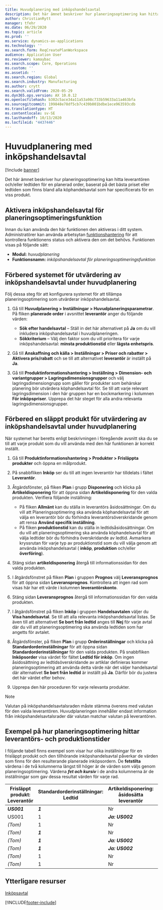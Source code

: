 ```yaml
---
title: Huvudplanering med inköpshandelsavtal
description: Det här ämnet beskriver hur planeringsoptimering kan hitta leverantörs-och/eller produktionstid för en planerad order, baserat på det bästa priset eller den produktionstid som finns i inköpshandelsavtal.
author: ChristianRytt
manager: tfehr
ms.date: 06/29/2020
ms.topic: article
ms.prod: ''
ms.service: dynamics-ax-applications
ms.technology: ''
ms.search.form: ReqCreatePlanWorkspace
audience: Application User
ms.reviewer: kamaybac
ms.search.scope: Core, Operations
ms.custom: ''
ms.assetid: ''
ms.search.region: Global
ms.search.industry: Manufacturing
ms.author: crytt
ms.search.validFrom: 2020-05-29
ms.dyn365.ops.version: AX 10.0.12
ms.openlocfilehash: b302c5ace34a11a53a98c733b59633a11a463bfa
ms.sourcegitcommit: 199848e78df5cb7c439b001bdbe1ece963593cdb
ms.translationtype: HT
ms.contentlocale: sv-SE
ms.lasthandoff: 10/13/2020
ms.locfileid: "4437446"
---
```

# <a name="master-planning-with-purchase-trade-agreements"></a>Huvudplanering med inköpshandelsavtal

[!include [banner](../../includes/banner.md)]

Det här ämnet beskriver hur planeringsoptimering kan hitta leverantören och/eller ledtiden för en planerad order, baserat på det bästa priset eller ledtiden som finns bland alla köphandelsavtal som har specificerats för en viss produkt.

## <a name="turn-on-the-purchase-trade-agreements-for-planning-optimization-feature"></a>Aktivera inköpshandelsavtal för planeringsoptimeringsfunktion

Innan du kan använda den här funktionen den aktiveras i ditt system. Administratörer kan använda arbetsytan [funktionshantering](../../../fin-ops-core/fin-ops/get-started/feature-management/feature-management-overview.md) för att kontrollera funktionens status och aktivera den om det behövs. Funktionen visas på följande sätt:

- **Modul:** *huvudplanering*
- **Funktionsnamn:** *inköpshandelsavtal för planeringsoptimeringsfunktion*

## <a name="prepare-your-system-to-evaluate-purchase-trade-agreements-during-master-planning"></a>Förbered systemet för utvärdering av inköpshandelsavtal under huvudplanering

Följ dessa steg för att konfigurera systemet för att tillämpa planeringsoptimering som utvärderar inköpshandelsavtal.

1. Gå till **Huvudplanering \> Inställningar \> Huvudplaneringsparametrar**. På fliken **planerade order** i avsnittet **leverantör** anger du följande värden:

    - **Sök efter handelsavtal** – Ställ in det här alternativet på **Ja** om du vill inkludera inköpshandelsavtal i huvudplaneringen.
    - **Sökkriterium** – Välj den faktor som du vill prioritera för varje inköpshandelsavtal: **minsta produktionstid** eller **lägsta enhetspris**.

1. Gå till **Anskaffning och källa \> Inställningar \> Priser och rabatter \> Aktivera pris/rabatt** och se till att alternativet **leverantör** är inställt på **Ja**.
1. Gå till **Produktinformationshantering \> Inställning \> Dimension- och variantgrupper \> Lagringsdimensionsgrupper** och välj lagringsdimensiongrupp som gäller för produkter som behärskar planering bör utvärdera köphandelsavtal för. Se till att varje relevant lagringsdimension i den här gruppen har en bockmarkering i kolumnen **För inköpspriser**. Upprepa det här steget för alla andra relevanta lagringsdimensionsgrupper.

## <a name="prepare-a-released-product-to-evaluate-purchase-trade-agreements-during-master-planning"></a>Förbered en släppt produkt för utvärdering av inköpshandelsavtal under huvudplanering

När systemet har beretts enligt beskrivningen i föregående avsnitt ska du se till att varje produkt som du vill använda med den här funktionen är korrekt inställt.

1. Gå till **Produktinformationshantering \> Produkter \> Frisläppta produkter** och öppna en målprodukt.
1. På snabbfliken **Inköp** ser du till att ingen leverantör har tilldelats i fältet **Leverantör**.
1. Åtgärdsfönster, på fliken **Plan** i grupp **Disponering** och klicka på **Artikeldisponering** för att öppna sidan **Artikeldisponering** för den valda produkten. Verifiera följande inställning:

    - På fliken **Allmänt** kan du ställa in leverantörs åsidosättningar. Om du vill att Planeringsoptimering ska använda köphandelsavtal för att välja en leverantör bör du förhindra leverantörsöverskridande genom att rensa **Använd specifik inställning**.
    - På fliken **produktionstid** kan du ställa in ledtidsåsidosättningar. Om du vill att planeringsoptimering ska använda köphandelsavtal för att välja ledtider bör du förhindra överskridande av ledtid. Avmarkera kryssrutan för varje typ av produktionstid som du vill välja genom att använda inköpshandelsavtal ( **inköp**, **produktion** och/eller **överföring**).

1. Stäng sidan **artikeldisponering** återgå till informationssidan för den valda produkten.
1. I åtgärdsfönstret på fliken **Plan** i gruppen **Prognos** välj **Leveransprognos** för att öppna sidan **Leveransprognos**. Kontrollera att ingen rad som visas här har ett värde i kolumnen **leverantörskonto**.
1. Stäng sidan **Leveransprognos** återgå till informationssidan för den valda produkten.
1. I åtgärdsfönstret på fliken **Inköp** i gruppen **Handelsavtalen** väljer du **Visa handelsavtal**. Se till att alla relevanta inköpshandelsavtal listas. Se även till att alternativet **Se bort från ledtid** anges till **Nej** för varje avtal där du vill att planeringsoptimering ska använda ledtiden som har angetts för avtalet.
1. Åtgärdsfönster, på fliken **Plan** i grupp **Orderinställningar** och klicka på **Standardorderinställningar** för att öppna sidan **Standardorderinställningar** för den valda produkten. På snabbfliken **Inköpsorder** visa värdet för fältet **Ledtid för inköp**. Om ingen åsidosättning av ledtidsöverskridande av artiklar definieras kommer planeringsoptimering att använda detta värde när det väljer handelsavtal där alternativet **Se bort från ledtid** är inställt på **Ja**. Därför bör du justera det här värdet efter behov.
1. Upprepa den här proceduren för varje relevanta produkter.

> [!NOTE]
> Valutan på inköpshandelsavtalsraden måste stämma överens med valutan för den valda leverantören. Huvudplaneringen innehåller endast information från inköpshandelsavtalsrader där valutan matchar valutan på leverantören.

## <a name="examples-of-how-planning-optimization-finds-vendor-and-lead-times"></a>Exempel på hur planeringsoptimering hittar leverantörs- och produktionstider

I följande tabell finns exempel som visar hur olika inställningar för en frisläppt produkt och den tillhörande inköpshandelsavtal påverkar de värden som finns för den resulterande planerade inköpsordern. De **fetstilta** värdena i de två kolumnerna längst till höger är de värden som väljs genom planeringsoptimering. Värdena ***fet och kursiv*** i de andra kolumnerna är de inställningar som gav dessa resultat värden för varje rad.

| Frisläppt produkt: Leverantör | Standardorderinställningar: Ledtid | Artikeldisponering: åsidosätta leverantör | Artikeldisponering: åsidosätta ledtid | Handelsavtal: Leverantör | Handelsavtal: ledtid | Handelsavtal: ignorera ledtid | Resulterande leverantör | Resulterande ledtid |
| --- | --- | --- | --- | --- | --- | --- | --- | --- |
| ***US001*** | ***1*** | Nr | Nr | US003 | 3 | Nr | **US001** | **1** |
| US001 | 1 | ***Ja: US002*** | ***Ja: 2*** | US003 | 3 | Nr | **US002** | **2** |
| *(Tom)* | 1 | Nr | Nr | ***US003*** | ***3*** | Nr | **US003** | **3** |
| *(Tom)* | ***1*** | Nr | Nr | ***US003*** | 3 | Ja | **US003** | **1** |
| *(Tom)* | ***1*** | ***Ja: US002*** | Nr | US003 | 3 | Nr | **US002** | **1** |
| *(Tom)* | ***1*** | ***Ja: US002*** | Nr | US003 | 3 | Nr | **US002** | **1** |
| *(Tom)* | 1 | Nr | Ja: 2 | ***US003*** | ***3*** | Nr | **US003** | **3** |
| *(Tom)* | 1 | Nr | ***Ja: 2*** | ***US003*** | 3 | Ja | **US003** | **2** |

## <a name="additional-resources"></a>Ytterligare resurser

[Inköpsavtal](../../procurement/purchase-agreements.md)


[!INCLUDE[footer-include](../../../includes/footer-banner.md)]